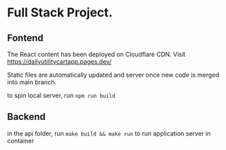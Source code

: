 # Full Stack Project. 

## Fontend
The React content has been deployed on Cloudflare CDN. Visit https://dailyutilitycartapp.pages.dev/ 

Static files are automatically updated and server once new code is merged into main branch.

to spin local server, run `npm run build`

## Backend
in the api folder, run `make build && make run` to run application server in container